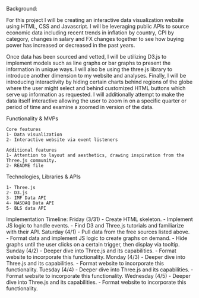 Background:

For this project I will be creating an interactive data visualization website using HTML, CSS and Javascript. I will be leveraging public APIs to source economic data including recent trends in inflation by country, CPI by category, changes in salary and FX changes together to see how buying power has increased or decreased in the past years. 

Once data has been sourced and vetted, I will be utilizing D3.js to implement models such as line graphs or bar graphs to present the information in unique ways. I will also be using the three.js library to introduce another dimension to my website and analyses. Finally, I will be introducing interactivity by hiding certain charts behind regions of the globe where the user might select and behind customized HTML buttons which serve up information as requested. I will additionally attempt to make the data itself interactive allowing the user to zoom in on a specific quarter or period of time and examine a zoomed in version of the data.

Functionality & MVPs

    Core features
    1- Data visualization
    2- Interactive website via event listeners

    Additional features
    1- Attention to layout and aesthetics, drawing inspiration from the Three.js community.
    2- README file

Technologies, Libraries & APIs
    
    1- Three.js
    2- D3.js
    3- IMF Data API
    4- NASDAQ Data API
    5- BLS data API

Implementation Timeline:
    Friday (3/31) 
        - Create HTML skeleton.
        - Implement JS logic to handle events.
        - Find D3 and Three.js tutorials and familiarize with their API.
    Saturday (4/1)
        - Pull data from the free sources listed above.
        - Format data and implement JS logic to create graphs on demand.
        - Hide graphs until the user clicks on a certain trigger, then display via tooltip.
    Sunday (4/2)
        - Deeper dive into Three.js and its capabilities.
        - Format website to incorporate this functionality.
    Monday (4/3)
        - Deeper dive into Three.js and its capabilities.
        - Format website to incorporate this functionality.
    Tuesday (4/4)
        - Deeper dive into Three.js and its capabilities.
        - Format website to incorporate this functionality.
    Wednesday (4/5)
        - Deeper dive into Three.js and its capabilities.
        - Format website to incorporate this functionality.